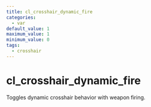 ```yaml
---
title: cl_crosshair_dynamic_fire
categories:
  - var
default_value: 1
maximum_value: 1
minimum_value: 0
tags:
  - crosshair
---
```


# cl_crosshair_dynamic_fire

Toggles dynamic crosshair behavior with weapon firing.
